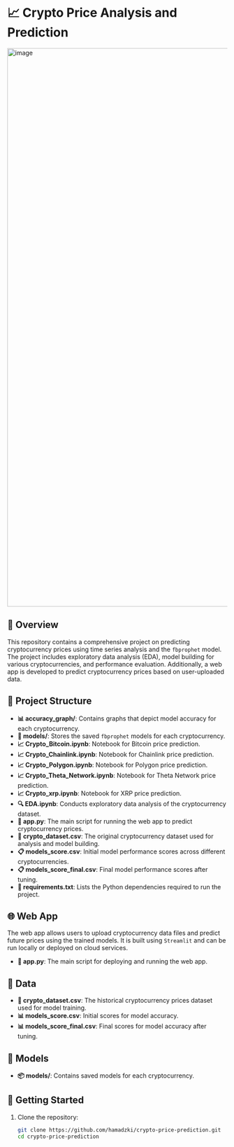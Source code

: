 # 📈 Crypto Price Analysis and Prediction

<img width="1276" alt="image" src="https://github.com/user-attachments/assets/e6f9603f-0f99-438e-bb17-cd134e0a32e0">

## 🌟 Overview
This repository contains a comprehensive project on predicting cryptocurrency prices using time series analysis and the `fbprophet` model. The project includes exploratory data analysis (EDA), model building for various cryptocurrencies, and performance evaluation. Additionally, a web app is developed to predict cryptocurrency prices based on user-uploaded data.

## 📂 Project Structure
- **📊 accuracy_graph/**: Contains graphs that depict model accuracy for each cryptocurrency.
- **🧠 models/**: Stores the saved `fbprophet` models for each cryptocurrency.
- **📈 Crypto_Bitcoin.ipynb**: Notebook for Bitcoin price prediction.
- **📈 Crypto_Chainlink.ipynb**: Notebook for Chainlink price prediction.
- **📈 Crypto_Polygon.ipynb**: Notebook for Polygon price prediction.
- **📈 Crypto_Theta_Network.ipynb**: Notebook for Theta Network price prediction.
- **📈 Crypto_xrp.ipynb**: Notebook for XRP price prediction.
- **🔍 EDA.ipynb**: Conducts exploratory data analysis of the cryptocurrency dataset.
- **🚀 app.py**: The main script for running the web app to predict cryptocurrency prices.
- **📄 crypto_dataset.csv**: The original cryptocurrency dataset used for analysis and model building.
- **📋 models_score.csv**: Initial model performance scores across different cryptocurrencies.
- **📋 models_score_final.csv**: Final model performance scores after tuning.
- **📝 requirements.txt**: Lists the Python dependencies required to run the project.

## 🌐 Web App
The web app allows users to upload cryptocurrency data files and predict future prices using the trained models. It is built using `Streamlit` and can be run locally or deployed on cloud services.

- **🚀 app.py**: The main script for deploying and running the web app.

## 📁 Data
- **📄 crypto_dataset.csv**: The historical cryptocurrency prices dataset used for model training.
- **📊 models_score.csv**: Initial scores for model accuracy.
- **📊 models_score_final.csv**: Final scores for model accuracy after tuning.

## 🤖 Models
- **📦 models/**: Contains saved models for each cryptocurrency.

## 🚀 Getting Started
1. Clone the repository:
   ```bash
   git clone https://github.com/hamadzki/crypto-price-prediction.git
   cd crypto-price-prediction

